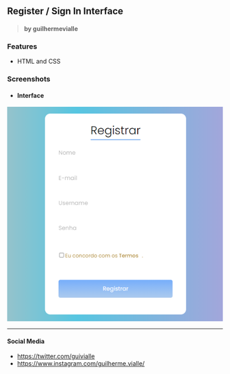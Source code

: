
## Register / Sign In Interface
> #### by guilhermevialle

### Features
- HTML and CSS

### Screenshots

- #### Interface
![](https://github.com/guilhermevialle/Register-Interface/blob/main/Register%20HTML%20CSS/Screenshots/capture.PNG)

------------

#### Social Media

- https://twitter.com/guivialle
- https://www.instagram.com/guilherme.vialle/
